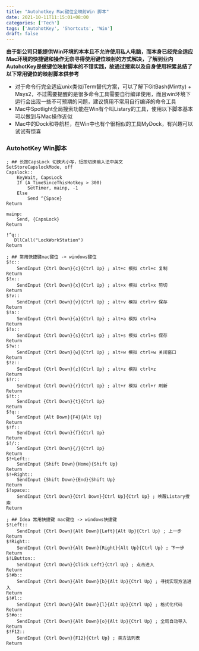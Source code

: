 ```yaml
---
title: "Autohotkey Mac键位全映射Win 脚本"
date: 2021-10-11T11:15:01+08:00
categories: ['Tech']
tags: ['AutohotKey', 'Shortcuts', 'Win']
draft: false
---
```


**由于新公司只能提供Win环境的本本且不允许使用私人电脑，而本身已经完全适应Mac环境的快捷键和操作无奈寻得使用键位映射的方式解决，了解到业内AutohotKey是做键位映射脚本的不错实践，故通过搜索以及自身使用积累总结了以下常用键位的映射脚本供参考**
+ 对于命令行完全适应unix类似iTerm替代方案，可以了解下GitBash(Mintty) + Msys2，不过需要提醒的是很多命令工具需要自行编译使用，而且win环境下运行会出现一些不可预期的问题，建议慎用不常用自行编译的命令工具
+ Mac中Spotlight全局搜索功能在Win有个叫Listary的工具，使用以下脚本基本可以做到与Mac操作近似
+ Mac中的Dock和导航栏，在Win中也有个很相似的工具MyDock，有兴趣可以试试有惊喜

### AutohotKey Win脚本
```
; ## 长按CapsLock 切换大小写，短按切换输入法中英文
SetStoreCapslockMode, off
Capslock::
	KeyWait, CapsLock
	If (A_TimeSinceThisHotkey > 300)
		SetTimer, mainp, -1
	Else
		Send ^{Space}
Return

mainp:
	Send, {CapsLock}
Return

!^q::
   DllCall("LockWorkStation")
Return

; ## 常用快捷键mac键位 -> windows键位
$!c::
    SendInput {Ctrl Down}{c}{Ctrl Up} ; alt+c 模拟 ctrl+c 复制
Return
$!x::
    SendInput {Ctrl Down}{x}{Ctrl Up} ; alt+x 模拟 ctrl+x 剪切
Return
$!v::
    SendInput {Ctrl Down}{v}{Ctrl Up} ; alt+v 模拟 ctrl+v 保存
Return
$!a::
    SendInput {Ctrl Down}{a}{Ctrl Up} ; alt+a 模拟 ctrl+a
Return
$!s::
    SendInput {Ctrl Down}{s}{Ctrl Up} ; alt+s 模拟 ctrl+s 保存
Return
$!w::
    SendInput {Ctrl Down}{w}{Ctrl Up} ; alt+w 模拟 ctrl+w 关闭窗口
Return
$!z::
    SendInput {Ctrl Down}{z}{Ctrl Up} ; alt+z 模拟 ctrl+z
Return
$!r::
    SendInput {Ctrl Down}{r}{Ctrl Up} ; alt+r 模拟 ctrl+r 刷新
Return
$!t::
    SendInput {Ctrl Down}{t}{Ctrl Up}
Return
$!q::
    SendInput {Alt Down}{F4}{Alt Up}
Return
$!f::
    SendInput {Ctrl Down}{f}{Ctrl Up}
Return
$!/::
    SendInput {Ctrl Down}{/}{Ctrl Up}
Return
$!+Left::
    SendInput {Shift Down}{Home}{Shift Up}
Return
$!+Right::
    SendInput {Shift Down}{End}{Shift Up}
Return
$!space::
    SendInput {Ctrl Down}{Ctrl Down}{Ctrl Up}{Ctrl Up} ; 唤醒Listary搜索
Return

; ## Idea 常用快捷键 mac键位 -> windows快捷键
$!Left::
	SendInput {Ctrl Down}{Alt Down}{Left}{Alt Up}{Ctrl Up} ; 上一步
Return
$!Right::
	SendInput {Ctrl Down}{Alt Down}{Right}{Alt Up}{Ctrl Up} ; 下一步
Return
$!LButton::
	SendInput {Ctrl Down}{Click Left}{Ctrl Up} ; 点击进入
Return
$!#b::
	SendInput {Ctrl Down}{Alt Down}{b}{Alt Up}{Ctrl Up} ; 寻找实现方法进入
Return
$!#l::
	SendInput {Ctrl Down}{Alt Down}{l}{Alt Up}{Ctrl Up} ; 格式化代码
Return
$!#o::
	SendInput {Ctrl Down}{Alt Down}{o}{Alt Up}{Ctrl Up} ; 全局自动导入
Return
$!F12::
	SendInput {Ctrl Down}{F12}{Ctrl Up} ; 类方法列表
Return
```
